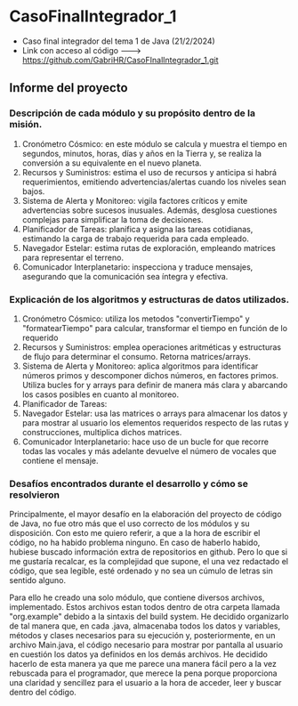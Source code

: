 # CasoFinalIntegrador_1
 - Caso final integrador del tema 1 de Java (21/2/2024)
 - Link con acceso al código ---> https://github.com/GabriHR/CasoFInalIntegrador_1.git

## Informe del proyecto

### Descripción de cada módulo y su propósito dentro de la misión.
 1. Cronómetro Cósmico: en este módulo se calcula y muestra el tiempo en segundos, minutos, horas, días y años en la Tierra y, se realiza la conversión a su  equivalente en el nuevo planeta.
 2. Recursos y Suministros: estima el uso de recursos y anticipa si habrá requerimientos, emitiendo advertencias/alertas cuando los niveles sean bajos.
 3. Sistema de Alerta y Monitoreo: vigila factores críticos y emite advertencias sobre sucesos inusuales. Además, desglosa cuestiones complejas para simplificar la toma de decisiones.
 4. Planificador de Tareas: planifica y asigna las tareas cotidianas, estimando la carga de trabajo requerida para cada empleado.
 5. Navegador Estelar: estima rutas de exploración, empleando matrices para representar el terreno.
 6. Comunicador Interplanetario: inspecciona y traduce mensajes, asegurando que la comunicación sea íntegra y efectiva.

### Explicación de los algoritmos y estructuras de datos utilizados.

 1. Cronómetro Cósmico: utiliza los metodos "convertirTiempo" y "formatearTiempo" para calcular, transformar el tiempo en función de lo requerido
 2. Recursos y Suministros: emplea operaciones aritméticas y estructuras de flujo para determinar el consumo. Retorna matrices/arrays.
 3. Sistema de Alerta y Monitoreo: aplica algoritmos para identificar números primos y descomponer dichos números, en factores primos. Utiliza bucles for y arrays para definir de manera más clara y abarcando los casos posibles en cuanto al monitoreo.
 4. Planificador de Tareas:
 5. Navegador Estelar: usa las matrices o arrays para almacenar los datos y para mostrar al usuario los elementos requeridos respecto de las rutas y construcciones, multiplica dichos matrices.
 6. Comunicador Interplanetario: hace uso de un bucle for que recorre todas las vocales y más adelante devuelve el número de vocales que contiene el mensaje. 

### Desafíos encontrados durante el desarrollo y cómo se resolvieron

Principalmente, el mayor desafío en la elaboración del proyecto de código de Java, no fue otro más que el uso correcto de los módulos y su disposición. Con esto me quiero referir, a que a la hora de escribir el código, no ha habido problema ninguno. En caso de haberlo habido, hubiese buscado información extra de repositorios en github. Pero lo que si me gustaría recalcar, es la complejidad que supone, el una vez redactado el código, que sea legible, esté ordenado y no sea un cúmulo de letras sin sentido alguno.

Para ello he creado una solo módulo, que contiene diversos archivos, implementado. Estos archivos estan todos dentro de otra carpeta llamada "org.example" debido a la sintaxis del build system. 
He decidido organizarlo de tal manera que, en cada .java, almacenaba todos los datos y variables, métodos y clases necesarios para su ejecución y, posteriormente, en un archivo Main.java, el código necesario para mostrar por pantalla al usuario en cuestión los datos ya definidos en los demás archivos. He decidido hacerlo de esta manera ya que me parece una manera fácil pero a la vez rebuscada para el programador, que merece la pena porque proporciona una claridad y sencillez para el usuario a la hora de acceder, leer y buscar dentro del código.
